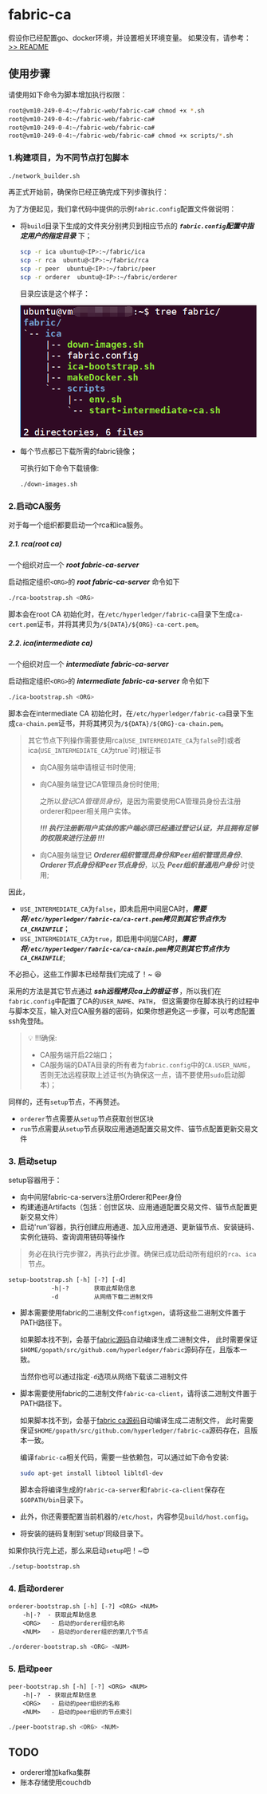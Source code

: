 # fabric-ca

假设你已经配置go、docker环境，并设置相关环境变量。
如果没有，请参考：[>> README](https://github.com/fnpac/fabric-samples-cn/blob/master/README.md)

## 使用步骤

请使用如下命令为脚本增加执行权限：

```bash
root@vm10-249-0-4:~/fabric-web/fabric-ca# chmod +x *.sh
root@vm10-249-0-4:~/fabric-web/fabric-ca# 
root@vm10-249-0-4:~/fabric-web/fabric-ca# 
root@vm10-249-0-4:~/fabric-web/fabric-ca# chmod +x scripts/*.sh
```

### 1.构建项目，为不同节点打包脚本

```bash
./network_builder.sh
```

再正式开始前，确保你已经正确完成下列步骤执行：

为了方便起见，我们拿代码中提供的示例`fabric.config`配置文件做说明：
    
* 将`build`目录下生成的文件夹分别拷贝到相应节点的 **_`fabric.config`配置中指定用户的指定目录_** 下；
    
    ```bash
    scp -r ica ubuntu@<IP>:~/fabric/ica
    scp -r rca  ubuntu@<IP>:~/fabric/rca
    scp -r peer  ubuntu@<IP>:~/fabric/peer
    scp -r orderer  ubuntu@<IP>:~/fabric/orderer
    ```
    
    目录应该是这个样子：
    
    ![](./ica-tree.png)
    
* 每个节点都已下载所需的fabric镜像；

    可执行如下命令下载镜像:
    
    ```bash
    ./down-images.sh
    ```

### 2.启动CA服务

对于每一个组织都要启动一个rca和ica服务。

##### 2.1. rca(root ca)

一个组织对应一个 **_root fabric-ca-server_**

启动指定组织`<ORG>`的 **_root fabric-ca-server_** 命令如下

```bash
./rca-bootstrap.sh <ORG>
```

脚本会在root CA 初始化时，在`/etc/hyperledger/fabric-ca`目录下生成`ca-cert.pem`证书，并将其拷贝为`/${DATA}/${ORG}-ca-cert.pem`。

##### 2.2. ica(intermediate ca)

一个组织对应一个 **_intermediate fabric-ca-server_**

启动指定组织`<ORG>`的 **_intermediate fabric-ca-server_** 命令如下

```bash
./ica-bootstrap.sh <ORG>
```

脚本会在intermediate CA 初始化时，在`/etc/hyperledger/fabric-ca`目录下生成`ca-chain.pem`证书，并将其拷贝为`/${DATA}/${ORG}-ca-chain.pem`。

>其它节点下列操作需要使用rca(`USE_INTERMEDIATE_CA`为`false`时)或者ica(`USE_INTERMEDIATE_CA`为true`时)根证书
>
>- 向CA服务端申请根证书时使用;
>- 向CA服务端登记CA管理员身份时使用;
>    
>    之所以*登记CA管理员身份*，是因为需要使用CA管理员身份去注册orderer和peer相关用户实体。
>    
>    **_!!! 执行注册新用户实体的客户端必须已经通过登记认证，并且拥有足够的权限来进行注册 !!!_**
>
>- 向CA服务端登记 **_Orderer组织管理员身份和Peer组织管理员身份_**、**_Orderer节点身份和Peer节点身份_**，以及 **_Peer组织普通用户身份_** 时使用;

因此，

- `USE_INTERMEDIATE_CA`为`false`，即未启用中间层CA时，**_需要将`/etc/hyperledger/fabric-ca/ca-cert.pem`拷贝到其它节点作为`CA_CHAINFILE`_**；
- `USE_INTERMEDIATE_CA`为`true`，即启用中间层CA时，**_需要将`/etc/hyperledger/fabric-ca/ca-chain.pem`拷贝到其它节点作为`CA_CHAINFILE`_**;

不必担心，这些工作脚本已经帮我们完成了！~ :laughing: 

采用的方法是其它节点通过 **_ssh远程拷贝ca上的根证书_** ，所以我们在`fabric.config`中配置了CA的`USER_NAME`、`PATH`，
但这需要你在脚本执行的过程中与脚本交互，输入对应CA服务器的密码，如果你想避免这一步骤，可以考虑配置ssh免登陆。 

> 💡 !!!确保:
> - CA服务端开启22端口；
> - CA服务端的DATA目录的所有者为`fabric.config`中的`CA.USER_NAME`，否则无法远程获取上述证书(为确保这一点，请不要使用`sudo`启动脚本)；

同样的，还有`setup`节点，不再赘述。

- `orderer`节点需要从`setup`节点获取创世区块
- `run`节点需要从`setup`节点获取应用通道配置交易文件、锚节点配置更新交易文件

### 3. 启动setup

setup容器用于：

- 向中间层fabric-ca-servers注册Orderer和Peer身份
- 构建通道Artifacts（包括：创世区块、应用通道配置交易文件、锚节点配置更新交易文件）
- 启动'run'容器，执行创建应用通道、加入应用通道、更新锚节点、安装链码、实例化链码、查询调用链码等操作

> 务必在执行完步骤2，再执行此步骤。确保已成功启动所有组织的`rca`、`ica`节点。

```text
setup-bootstrap.sh [-h] [-?] [-d]
            -h|-?       获取此帮助信息
            -d          从网络下载二进制文件
```

* 脚本需要使用fabric的二进制文件`configtxgen`，请将这些二进制文件置于PATH路径下。

    如果脚本找不到，会基于[fabric源码](https://github.com/hyperledger/fabric)自动编译生成二进制文件，
    此时需要保证`$HOME/gopath/src/github.com/hyperledger/fabric`源码存在，且版本一致。
    
    当然你也可以通过指定`-d`选项从网络下载该二进制文件

* 脚本需要使用fabric的二进制文件`fabric-ca-client`，请将该二进制文件置于PATH路径下。

    如果脚本找不到，会基于[fabric ca源码](https://github.com/hyperledger/fabric-ca)自动编译生成二进制文件，
    此时需要保证`$HOME/gopath/src/github.com/hyperledger/fabric-ca`源码存在，且版本一致。

    编译`fabric-ca`相关代码，需要一些依赖包，可以通过如下命令安装:

    ```bash
    sudo apt-get install libtool libltdl-dev
    ```

    脚本会将编译生成的`fabric-ca-server`和`fabric-ca-client`保存在`$GOPATH/bin`目录下。

* 此外，你还需要配置当前机器的`/etc/host`，内容参见`build/host.config`。
* 将安装的链码复制到'setup'同级目录下。

如果你执行完上述，那么来启动`setup`吧！~😍

```bash
./setup-bootstrap.sh
```

### 4. 启动orderer

```text
orderer-bootstrap.sh [-h] [-?] <ORG> <NUM>
    -h|-?  - 获取此帮助信息
    <ORG>   - 启动的orderer组织名称
    <NUM>   - 启动的orderer组织的第几个节点
```

```bash
./orderer-bootstrap.sh <ORG> <NUM>
```

### 5. 启动peer

```text
peer-bootstrap.sh [-h] [-?] <ORG> <NUM>
    -h|-?  - 获取此帮助信息
    <ORG>   - 启动的peer组织的名称
    <NUM>   - 启动的peer组织的节点索引
```

```bash
./peer-bootstrap.sh <ORG> <NUM>
```

## TODO

- orderer增加kafka集群
- 账本存储使用couchdb